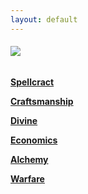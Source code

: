 ```yaml
---
layout: default
---
```


###### ![](/realm/assets/img/picks/ResearchTopPage.png)

**[Spellcract](/realm/Spellcraft "Spellcraft")**

**[Craftsmanship](/realm/Craftsmanship "Craftsmanship")**

**[Divine](/realm/Divine "Divine")**

**[Economics](/realm/Economics "Economics")**

**[Alchemy](/realm/Alchemy "Alchemy")**

**[Warfare](/realm/Warfare "Warfare")**
